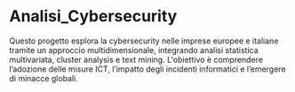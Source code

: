# Analisi_Cybersecurity
Questo progetto esplora la cybersecurity nelle imprese europee e italiane tramite un approccio multidimensionale, integrando analisi statistica multivariata, cluster analysis e text mining. L'obiettivo è comprendere l’adozione delle misure ICT, l’impatto degli incidenti informatici e l’emergere di minacce globali.
